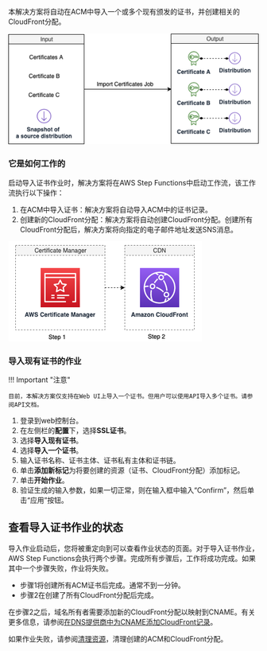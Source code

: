 本解决方案将自动在ACM中导入一个或多个现有颁发的证书，并创建相关的CloudFront分配。 

![import-certificate-job](../../../images/import-certificate-job.png)

### 它是如何工作的

启动导入证书作业时，解决方案将在AWS Step Functions中启动工作流，该工作流执行以下操作：

1. 在ACM中导入证书：解决方案将自动导入ACM中的证书记录。
2. 创建新的CloudFront分配：解决方案将自动创建CloudFront分配。创建所有CloudFront分配后，解决方案将向指定的电子邮件地址发送SNS消息。


![certificate-workflow1](../../../images/certificate-workflow1.png)


### 导入现有证书的作业

!!! Important "注意"

    目前，本解决方案仅支持在Web UI上导入一个证书。但用户可以使用API导入多个证书。请参阅API文档。

1. 登录到web控制台。
2. 在左侧栏的**配置**下，选择**SSL证书**。
3. 选择**导入现有证书**。
4. 选择**导入一个证书**。
5. 输入证书名称、证书主体、证书私有主体和证书链。
6. 单击**添加新标记**为将要创建的资源（证书、CloudFront分配）添加标记。
7. 单击**开始作业**。
8. 验证生成的输入参数，如果一切正常，则在输入框中输入“Confirm”，然后单击“应用”按钮。


## 查看导入证书作业的状态


导入作业启动后，您将被重定向到可以查看作业状态的页面。对于导入证书作业，AWS Step Functions会执行两个步骤。完成所有步骤后，工作将成功完成。如果其中一个步骤失败，作业将失败。


* 步骤1将创建所有ACM证书后完成。通常不到一分钟。
* 步骤2在创建了所有CloudFront分配后完成。


在步骤2之后，域名所有者需要添加新的CloudFront分配以映射到CNAME。有关更多信息，请参阅[在DNS提供商中为CNAME添加CloudFront记录](./add-record-for-cname.md)。

如果作业失败，请参阅[清理资源](clean-up-resources.md)，清理创建的ACM和CloudFront分配。
